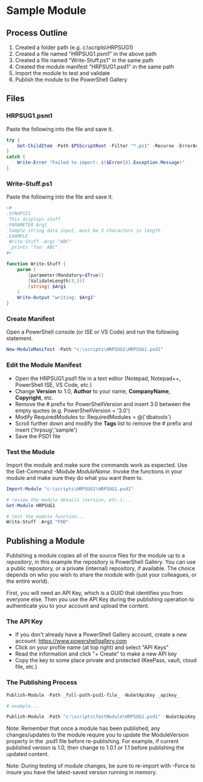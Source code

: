 # Sample Module

## Process Outline

  1. Created a folder path (e.g. c:\scripts\HRPSUG1)
  2. Created a file named "HRPSUG1.psm1" in the above path
  3. Created a file named "Write-Stuff.ps1" in the same path
  4. Created the module manifest "HRPSUG1.psd1" in the same path
  5. Import the module to test and validate
  6. Publish the module to the PowerShell Gallery
  
## Files

### HRPSUG1.psm1

Paste the following into the file and save it.

```powershell
try {
	Get-ChildItem -Path $PSScriptRoot -Filter "*.ps1" -Recurse -ErrorAction Stop | %{ . $_.FullName }
}
catch {
    Write-Error "Failed to import: $($Error[0].Exception.Message)"
}
```

### Write-Stuff.ps1

Paste the following into the file and save it.

```powershell
<#
.SYNOPSIS
 This displays stuff
.PARAMETER Arg1
 Sample string data input, must be 3 characters in length
.EXAMPLE
 Write-Stuff -Arg1 "ABC"
 _prints "foo: ABC"_
#>

function Write-Stuff {
	param (
		[parameter(Mandatory=$True)]
		[ValidateLength(3,3)]
		[string] $Arg1
	)
	Write-Output "writing: $Arg1"
}
```

### Create Manifest

Open a PowerShell console (or ISE or VS Code) and run the following statement.

```powershell
New-ModuleManifest -Path "c:\scripts\HRPSUG1\HRPSUG1.psd1"
```

### Edit the Module Manifest

* Open the HRPSUG1.psd1 file in a text editor (Notepad, Notepad++, PowerShell ISE, VS Code, etc.)
* Change **Version** to 1.0, **Author** to your name, **CompanyName**, **Copyright**, etc.
* Remove the # prefix for PowerShellVersion and insert 3.0 between the empty quotes (e.g. PowerShellVersion = '3.0')
* Modify RequiredModules to: RequiredModules = @('dbatools')
* Scroll further down and modify the **Tags** list to remove the # prefix and insert ('hrpsug','sample')
* Save the PSD1 file

### Test the Module

Import the module and make sure the commands work as expected.  Use the Get-Command -Module _ModuleName_.  Invoke the functions in your module and make sure they do what you want them to.

```powershell
Import-Module "c:\scripts\HRPSUG1\HRPSUG1.psd1"

# review the module details (version, etc.)...
Get-Module HRPSUG1

# test the module function...
Write-Stuff -Arg1 "FOO"
```

## Publishing a Module

Publishing a module copies all of the source files for the module up to a _repository_, in this example the repository is PowerShell Gallery.  You can use a public repository, or a private (internal) repository, if available.  The choice depends on who you wish to share the module with (just your colleagues, or the entire world).

First, you will need an API Key, which is a GUID that identifies you from everyone else.  Then you use the API Key during the publishing operation to authenticate you to your account and upload the content.

### The API Key

* If you don't already have a PowerShell Gallery account, create a new account: https://www.powershellgallery.com
* Click on your profile name (at top right) and select "API Keys"
* Read the information and click "+ Create" to make a new API key
* Copy the key to some place private and protected (KeePass, vault, cloud file, etc.)

### The Publishing Process

```powershell
Publish-Module -Path _full-path-psd1-file_ -NuGetApiKey _apikey_

# example...

Publish-Module -Path "c:\scripts\TestModule\HRPSUG1.psd1" -NuGetApiKey "12345678-abcd-defg-1234-abcd1234defg"
```

Note: Remember that once a module has been published, any changes/updates to the module require you to update
the ModuleVersion property in the .psd1 file before re-publishing.  For example, if current published version is 1.0, 
then change to 1.0.1 or 1.1 before publishing the updated content.

Note: During testing of module changes, be sure to re-import with -Force to insure you have the latest-saved version 
running in memory.
